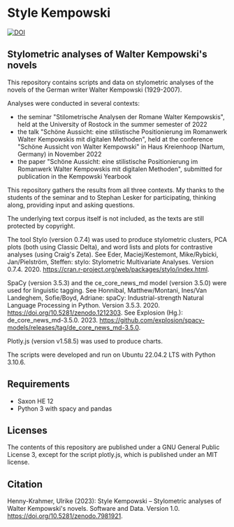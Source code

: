 # Style Kempowski

[![DOI](https://zenodo.org/badge/646721549.svg)](https://zenodo.org/badge/latestdoi/646721549)

## Stylometric analyses of Walter Kempowski's novels

This repository contains scripts and data on stylometric analyses of the novels of the German writer Walter Kempowski (1929-2007).

Analyses were conducted in several contexts:
* the seminar "Stilometrische Analysen der Romane Walter Kempowskis", held at the University of Rostock in the summer semester of 2022
* the talk "Schöne Aussicht: eine stilistische Positionierung im Romanwerk Walter Kempowskis mit digitalen Methoden", held at the conference "Schöne Aussicht von Walter Kempowski" in Haus Kreienhoop (Nartum, Germany) in November 2022
* the paper "Schöne Aussicht: eine stilistische Positionierung im Romanwerk Walter Kempowskis mit digitalen Methoden", submitted for publication in the Kempowski Yearbook

This repository gathers the results from all three contexts. My thanks to the students of the seminar and to Stephan Lesker for participating, thinking along, providing input and asking questions.

The underlying text corpus itself is not included, as the texts are still protected by copyright.

The tool Stylo (version 0.7.4) was used to produce stylometric clusters, PCA plots (both using Classic Delta), and word lists and plots for contrastive analyses (using Craig's Zeta).
See Eder, Maciej/Kestemont, Mike/Rybicki, Jan/Pielström, Steffen: stylo: Stylometric Multivariate Analyses. Version 0.7.4. 2020. https://cran.r-project.org/web/packages/stylo/index.html.

SpaCy (version 3.5.3) and the ce_core_news_md model (version 3.5.0) were used for linguistic tagging.
See Honnibal, Matthew/Montani, Ines/Van Landeghem, Sofie/Boyd, Adriane: spaCy: Industrial-strength Natural Language Processing in Python. Version 3.5.3. 2020. https://doi.org/10.5281/zenodo.1212303.
See Explosion (Hg.): de_core_news_md-3.5.0. 2023. https://github.com/explosion/spacy-models/releases/tag/de_core_news_md-3.5.0.

Plotly.js (version v1.58.5) was used to produce charts.

The scripts were developed and run on Ubuntu 22.04.2 LTS with Python 3.10.6.

## Requirements

* Saxon HE 12
* Python 3 with spacy and pandas

## Licenses

The contents of this repository are published under a GNU General Public License 3, except for the script plotly.js, which is published under an MIT license.

## Citation

Henny-Krahmer, Ulrike (2023): Style Kempowski – Stylometric analyses of Walter Kempowski's novels. Software and Data. Version 1.0. https://doi.org/10.5281/zenodo.7981921.
